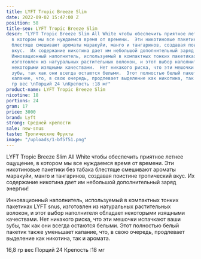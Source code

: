 ```yaml
---
title: LYFT Tropic Breeze Slim
date: 2022-09-02 15:47:00 Z
position: 58
title-seo: LYFT Tropic Breeze Slim
descr: "LYFT Tropic Breeze Slim All White чтобы обеспечить приятное летнее ощущение,
  в котором мы все нуждаемся время от времени.  Эти никотиновые пакетики без табака
  блестяще смешивают ароматы маракуйи, манго и тангаринов, создавая поистине тропический
  вкус.  Их содержание никотина дает им небольшой дополнительный заряд энергии!\n\n\n
  Инновационный наполнитель, используемый в компактных тонких пакетиках LYFT snus,
  изготовлен из натуральных растительных волокон, и этот выбор наполнителя обладает
  некоторыми изящными качествами.  Нет никакого риска, что эти мешочки испачкают ваши
  зубы, так как они всегда остаются белыми.  Этот полностью белый пакетик  также уменьшает
  капание, что, в свою очередь, продлевает выделение как никотина, так и аромата.\n\n16,8
  гр вес \nПорций 24 \nКрепость :18 мг"
product-name: LYFT Tropic Breeze Slim
nicotine: 18
portions: 24
gram: 17
price: 3000
brand: Lyft
strong: Средней крепости
sale: new-snus
taste: Тропические Фрукты
image: "/uploads/1-bf5f51.png"
---
```


LYFT Tropic Breeze Slim All White чтобы обеспечить приятное летнее ощущение, в котором мы все нуждаемся время от времени.  Эти никотиновые пакетики без табака блестяще смешивают ароматы маракуйи, манго и тангаринов, создавая поистине тропический вкус.  Их содержание никотина дает им небольшой дополнительный заряд энергии!


 Инновационный наполнитель, используемый в компактных тонких пакетиках LYFT snus, изготовлен из натуральных растительных волокон, и этот выбор наполнителя обладает некоторыми изящными качествами.  Нет никакого риска, что эти мешочки испачкают ваши зубы, так как они всегда остаются белыми.  Этот полностью белый пакетик  также уменьшает капание, что, в свою очередь, продлевает выделение как никотина, так и аромата.

16,8 гр вес 
Порций 24 
Крепость :18 мг